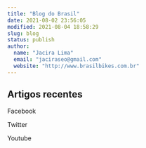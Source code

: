 ```yaml
---
title: "Blog do Brasil"
date: 2021-08-02 23:56:05
modified: 2021-08-04 18:58:29
slug: blog
status: publish
author:
  name: "Jacira Lima"
  email: "jaciraseo@gmail.com"
  website: "http://www.brasilbikes.com.br"
---
```


## Artigos recentes

Facebook

Twitter

Youtube